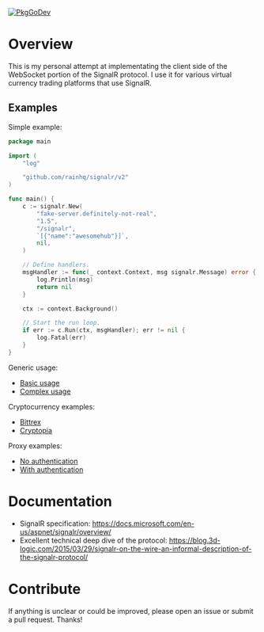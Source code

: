 [![PkgGoDev](https://pkg.go.dev/badge/github.com/rainhq/signalr/v2)](https://pkg.go.dev/github.com/rainhq/signalr/v2)

# Overview

This is my personal attempt at implementating the client side of the WebSocket
portion of the SignalR protocol. I use it for various virtual currency trading
platforms that use SignalR.

## Examples

Simple example:

```go
package main

import (
	"log"

	"github.com/rainhq/signalr/v2"
)

func main() {
	c := signalr.New(
		"fake-server.definitely-not-real",
		"1.5",
		"/signalr",
		`[{"name":"awesomehub"}]`,
		nil,
	)

	// Define handlers.
	msgHandler := func(_ context.Context, msg signalr.Message) error {
		log.Println(msg)
		return nil
	}

	ctx := context.Background()

	// Start the run loop.
	if err := c.Run(ctx, msgHandler); err != nil {
		log.Fatal(err)
	}
}
```

Generic usage:

- [Basic usage](https://github.com/rainhq/signalr/v2/blob/master/examples/basic/main.go)
- [Complex usage](https://github.com/rainhq/signalr/v2/blob/master/examples/complex/main.go)

Cryptocurrency examples:

- [Bittrex](https://github.com/rainhq/signalr/v2/blob/master/examples/bittrex/main.go)
- [Cryptopia](https://github.com/rainhq/signalr/v2/blob/master/examples/cryptopia/main.go)

Proxy examples:

- [No authentication](https://github.com/rainhq/signalr/v2/blob/master/examples/proxy-simple)
- [With authentication](https://github.com/rainhq/signalr/v2/blob/master/examples/proxy-authenticated)

# Documentation

- SignalR specification: https://docs.microsoft.com/en-us/aspnet/signalr/overview/
- Excellent technical deep dive of the protocol: https://blog.3d-logic.com/2015/03/29/signalr-on-the-wire-an-informal-description-of-the-signalr-protocol/

# Contribute

If anything is unclear or could be improved, please open an issue or submit a
pull request. Thanks!
